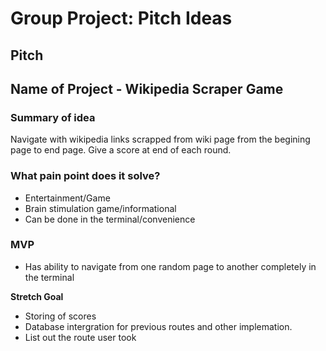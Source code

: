 # Group Project: Pitch Ideas 

## Pitch 

## Name of Project - Wikipedia Scraper Game

### Summary of idea

Navigate with wikipedia links scrapped from wiki page from the begining page to end page. Give a score at end of each round. 

### What pain point does it solve?

- Entertainment/Game
- Brain stimulation game/informational
- Can be done in the terminal/convenience

### MVP 

- Has ability to navigate from one random page to another completely in the terminal

**Stretch Goal**
- Storing of scores
- Database intergration for previous routes and other implemation.
- List out the route user took 





